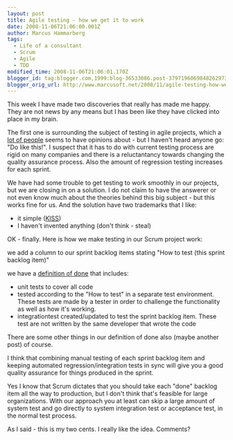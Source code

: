 ```yaml
---
layout: post
title: Agile testing - how we get it to work
date: 2008-11-06T21:06:00.001Z
author: Marcus Hammarberg
tags:
  - Life of a consultant
  - Scrum
  - Agile
  - TDD
modified_time: 2008-11-06T21:06:01.170Z
blogger_id: tag:blogger.com,1999:blog-36533086.post-3797196069848262973
blogger_orig_url: http://www.marcusoft.net/2008/11/agile-testing-how-we-get-it-to-work.html
---
```



This week I have made two discoveries that really has made me happy.
They are not news by any means but I has been like they have clicked
into place in my brain.

The first one is surrounding the subject of testing in agile projects,
which a [lot of
people](http://www.google.se/search?hl=sv&q=testing+in+agile+projects&btnG=Sök&meta=)
seems to have opinions about - but I haven't heard anyone go: "Do like
this!". I suspect that it has to do with current testing process are
rigid on many companies and there is a reluctantancy towards changing
the quality assurance process. Also the amount of regression testing
increases for each sprint.

We have had some trouble to get testing to work smoothly in our
projects, but we are closing in on a solution. I do not claim to have
the answerer or not even know much about the theories behind this big
subject - but this works fine for us. And the solution have two
trademarks that I like:

-   it simple ([KISS](http://en.wikipedia.org/wiki/KISS_principle))
-   I haven't invented anything (don't think - steal)

OK - finally. Here is how we make testing in our Scrum project work:

we add a column to our sprint backlog items stating "How to test (this
sprint backlog item)"

we have a [definition of
done](http://www.scrumalliance.org/articles/37-are-we-there-yet) that
includes:

-   unit tests to cover all code
-   tested according to the "How to test" in a separate test
    environment. These tests are made by a tester in order to challenge
    the functionality as well as how it's working.
-   integrationtest created/updated to test the sprint backlog item.
    These test are not written by the same developer that wrote the code

There are some other things in our definition of done also (maybe
another post) of course.

I think that combining manual testing of each sprint backlog item and
keeping automated regression/integration tests in sync will give you a
good quality assurance for things produced in the sprint.

Yes I know that Scrum dictates that you should take each "done" backlog
item all the way to production, but I don't think that's feasible for
large organizations. With our approach you at least can skip a large
amount of system test and go directly to system integration test or
acceptance test, in the normal test process.

As I said - this is my two cents. I really like the idea. Comments?
